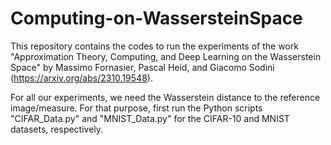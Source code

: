 # Computing-on-WassersteinSpace

This repository contains the codes to run the experiments of the work "Approximation Theory, Computing, and Deep Learning on the Wasserstein Space" by Massimo Fornasier, Pascal Heid, and Giacomo Sodini (https://arxiv.org/abs/2310.19548).

For all our experiments, we need the Wasserstein distance to the reference image/measure. For that purpose, first run the Python scripts "CIFAR_Data.py" and "MNIST_Data.py" for the CIFAR-10 and MNIST datasets, respectively.
